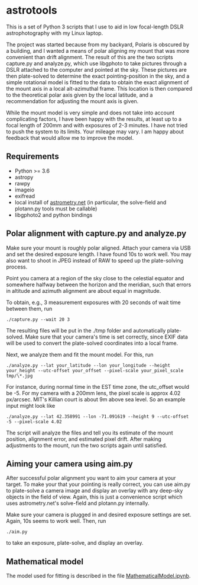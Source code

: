 # astrotools

This is a set of Python 3 scripts that I use to aid in low focal-length
DSLR astrophotography with my Linux laptop.

The project was started because from my backyard, Polaris is obscured by
a building, and I wanted a means of polar aligning my mount that was more
convenient than drift alignment.
The result of this are the two scripts capture.py and analyze.py,
which use libgphoto to take pictures through a DSLR attached to the computer
and pointed at the sky.
These pictures are then plate-solved to determine the exact pointing-position in
the sky, and a simple rotational model is fitted to the data to obtain
the exact alignment of the mount axis in a local alt-azimuthal frame.
This location is then compared to the theoretical polar axis given by the
local latitude, and a recommendation for adjusting the mount axis is given.

While the mount model is very simple and does not take into account complicating
factors, I have been happy with the results, at least up to a focal length of 200mm
and with exposures of 2-3 minutes. I have not tried to push the system to its limits.
Your mileage may vary. I am happy about feedback that would allow me to improve the model.

## Requirements
  * Python >= 3.6
  * astropy
  * rawpy
  * imageio
  * exifread
  * local install of [astrometry.net](http://astrometry.net/doc/build.html) (in particular, the solve-field and plotann.py tools must be callable)
  * libgphoto2 and python bindings

## Polar alignment with capture.py and analyze.py
Make sure your mount is roughly polar aligned.
Attach your camera via USB and set the desired exposure length. I have found 10s to work well.
You may also want to shoot in JPEG instead of RAW to speed up
the plate-solving process.

Point you camera at a region of the sky close to the celestial equator
and somewhere halfway between the horizon and the meridian, such that
errors in altitude and azimuth alignment are about equal in magnitude.

To obtain, e.g., 3 measurement exposures with 20 seconds of wait
time between them, run

    ./capture.py --wait 20 3

The resulting files will be put in the ./tmp folder and automatically
plate-solved.
Make sure that your camera's time is set correctly, since EXIF data will
be used to convert the plate-solved coordinates into a local frame.

Next, we analyze them and fit the mount model. For this, run

    ./analyze.py --lat your_latitude --lon your_longitude --height your_height --utc-offset your_offset --pixel-scale your_pixel_scale tmp/\*.jpg

For instance, during normal time in the EST time zone, the utc_offset would
be -5. For my camera with a 200mm lens, the pixel scale is approx
4.02 px/arcsec. MIT's Killian court is about 9m above sea level.
So an example input might look like

    ./analyze.py --lat 42.358991 --lon -71.091619 --height 9 --utc-offset -5 --pixel-scale 4.02

The script will analyze the files and tell you its estimate of the mount position,
alignment error, and estimated pixel drift. After making adjustments to the mount, run
the two scripts again until satisfied.

## Aiming your camera using aim.py
After successful polar alignment you want to aim your camera at your target.
To make your that your pointing is really correct, you can use aim.py
to plate-solve a camera image and display an overlay with any deep-sky
objects in the field of view. Again, this is just a convenience script which uses
astrometry.net's solve-field and plotann.py internally.

Make sure your camera is plugged in and desired exposure settings are set.
Again, 10s seems to work well.
Then, run

    ./aim.py

to take an exposure, plate-solve, and display an overlay.

## Mathematical model

The model used for fitting is described in the file [MathematicalModel.ipynb](https://nbviewer.jupyter.org/github/hronellenfitsch/astrotools/blob/master/MathematicalModel.ipynb).
